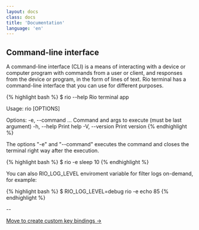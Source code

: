 ```yaml
---
layout: docs
class: docs
title: 'Documentation'
language: 'en'
---
```


## Command-line interface

A command-line interface (CLI) is a means of interacting with a device or computer program with commands from a user or client, and responses from the device or program, in the form of lines of text. Rio terminal has a command-line interface that you can use for different purposes.

{% highlight bash %}
$ rio --help
Rio terminal app

Usage: rio [OPTIONS]

Options:
  -e, --command <COMMAND>...  Command and args to execute (must be last argument)
  -h, --help                  Print help
  -V, --version               Print version
{% endhighlight %}

The options "-e" and "--command" executes the command and closes the terminal right way after the execution.

{% highlight bash %}
$ rio -e sleep 10
{% endhighlight %}

You can also <span class="keyword">RIO_LOG_LEVEL</span> enviroment variable for filter logs on-demand, for example:

{% highlight bash %}
$ RIO_LOG_LEVEL=debug rio -e echo 85
{% endhighlight %}

--

[Move to create custom key bindings ->](/rio/docs/create-custom-key-bindings#create-custom-key-bindings)